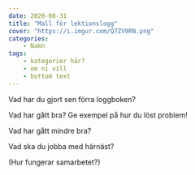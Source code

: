 ```yaml
---
date: 2020-08-31
title: "Mall för lektionslogg"
cover: "https://i.imgur.com/Q7ZV9RN.png"
categories: 
    - Namn
tags:
    - kategorier här?
    - om ni vill
    - bottom text
---
```



Vad har du gjort sen förra loggboken?

Vad har gått bra? Ge exempel på hur du löst problem!

Vad har gått mindre bra? 

Vad ska du jobba med härnäst?

(Hur fungerar samarbetet?)
